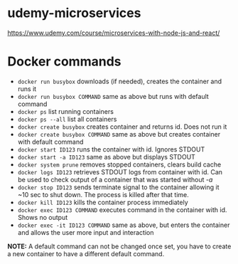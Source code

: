 # udemy-microservices

https://www.udemy.com/course/microservices-with-node-js-and-react/

# Docker commands

- `docker run busybox` downloads (if needed), creates the container and runs it
- `docker run busybox COMMAND` same as above but runs with default command
- `docker ps` list running containers
- `docker ps --all` list all containers
- `docker create busybox` creates container and returns id. Does not run it
- `docker create busybox COMMAND` same as above but creates container with default command
- `docker start ID123` runs the container with id. Ignores STDOUT
- `docker start -a ID123` same as above but displays STDOUT
- `docker system prune` removes stopped containers, clears build cache
- `docker logs ID123` retrieves STDOUT logs from container with id. Can be used to check output of a container that was started without _-a_
- `docker stop ID123` sends terminate signal to the container allowing it ~10 sec to shut down. The process is killed after that time.
- `docker kill ID123` kills the container process immediately
- `docker exec ID123 COMMAND` executes command in the container with id. Shows no output
- `docker exec -it ID123 COMMAND` same as above, but enters the container and allows the user more input and interaction

**NOTE:** A default command can not be changed once set, you have to create a new container to have a different default command.
